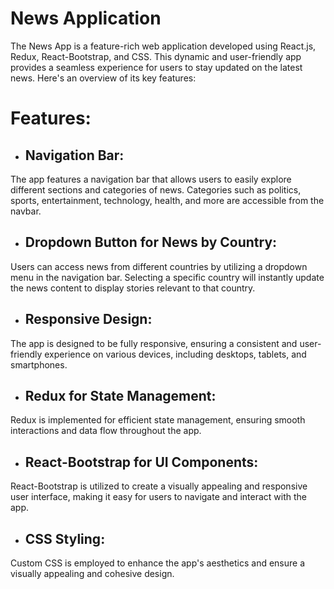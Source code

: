 # News Application

The News App is a feature-rich web application developed using React.js, Redux, React-Bootstrap, and CSS. This dynamic and user-friendly app provides a seamless experience for users to stay updated on the latest news. Here's an overview of its key features:
# Features:

- <h2>Navigation Bar:</h2>

The app features a navigation bar that allows users to easily explore different sections and categories of news.
Categories such as politics, sports, entertainment, technology, health, and more are accessible from the navbar.

- <h2>Dropdown Button for News by Country:</h2>

Users can access news from different countries by utilizing a dropdown menu in the navigation bar.
Selecting a specific country will instantly update the news content to display stories relevant to that country.

- <h2>Responsive Design:</h2>

The app is designed to be fully responsive, ensuring a consistent and user-friendly experience on various devices, including desktops, tablets, and smartphones.

- <h2>Redux for State Management:</h2>

Redux is implemented for efficient state management, ensuring smooth interactions and data flow throughout the app.

- <h2>React-Bootstrap for UI Components:</h2>

React-Bootstrap is utilized to create a visually appealing and responsive user interface, making it easy for users to navigate and interact with the app.

- <h2>CSS Styling:</h2>

Custom CSS is employed to enhance the app's aesthetics and ensure a visually appealing and cohesive design.







